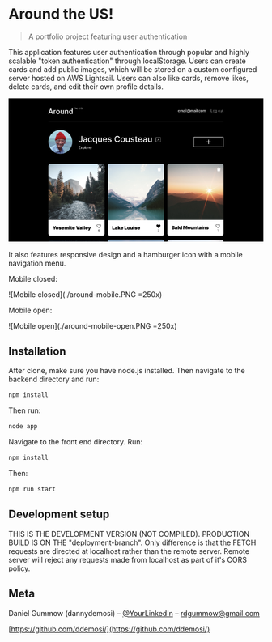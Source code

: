 # Around the US!
> A portfolio project featuring user authentication

This application features user authentication through popular and highly scalable "token authentication" through localStorage. Users can create cards and add public images, which will be stored on a custom configured server hosted on AWS Lightsail. Users can also like cards, remove likes, delete cards, and edit their own profile details.

![A photo of the UI](./around-dashboard.PNG)

It also features responsive design and a hamburger icon with a mobile navigation menu.

Mobile closed:  

![Mobile closed](./around-mobile.PNG =250x)  

Mobile open:  

![Mobile open](./around-mobile-open.PNG =250x) 


## Installation

After clone, make sure you have node.js installed. Then navigate to the backend directory and run:

```sh
npm install
```

Then run:

```sh
node app
```

Navigate to the front end directory. Run:

```sh
npm install
```

Then:

```sh
npm run start
```


## Development setup

THIS IS THE DEVELOPMENT VERSION (NOT COMPILED). PRODUCTION BUILD IS ON THE "deployment-branch". Only difference is that the FETCH requests are directed at localhost rather than the remote server. Remote server will reject any requests made from localhost as part of it's CORS policy.


## Meta

Daniel Gummow (dannydemosi) – [@YourLinkedIn](https://www.linkedin.com/in/daniel-gummow-223043186/) – rdgummow@gmail.com

[https://github.com/ddemosi/](https://github.com/ddemosi/)